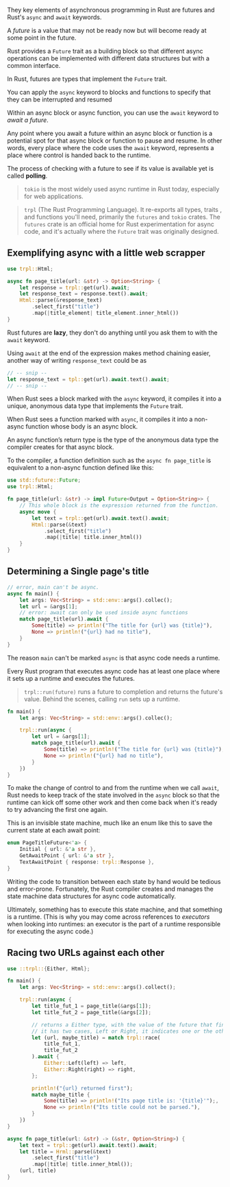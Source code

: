They key elements of asynchronous programming in Rust are futures and Rust's `async` and `await` keywords. 

A _future_ is a value that may not be ready now but will become ready at some point in the future.

Rust provides a `Future` trait as a building block so that different async operations can be implemented with different data structures but with a common interface.

In Rust, futures are types that implement the `Future` trait.

You can apply the `async` keyword to blocks and functions to specify that they can be interrupted and resumed

Within an async block or async function, you can use the `await` keyword to _await a future_.

Any point where you await a future within an async block or function is a potential spot for that async block or function to pause and resume. In other words, every place where the code uses the `await` keyword, represents a place where control is handed back to the runtime.

The process of checking with a future to see if its value is available yet is called **polling**.

>`tokio` is the most widely used async runtime in Rust today, especially for web applications.

>`trpl` (The Rust Programming Language). It re-exports all types, traits , and functions you'll need, primarily the `futures` and `tokio` crates. The `futures` crate is an official home for Rust experimentation for async code, and it's actually where the `Future` trait was originally designed.
## Exemplifying async with a little web scrapper
```Rust
use trpl::Html;

async fn page_title(url: &str) -> Option<String> {
	let response = trpl::get(url).await;
	let response_text = response.text().await;
	Html::parse(&response_text)
		.select_first("title")
		.map(|title_element| title_element.inner_html())
}
```

Rust futures are **lazy**, they don't do anything until you ask them to with the `await` keyword.

Using `await` at the end of the expression makes method chaining easier, another way of writing `response_text` could be as
```Rust
// -- snip --
let response_text = tpl::get(url).await.text().await;
// -- snip --
```

When Rust sees a block marked with the `async` keyword, it compiles it into a unique, anonymous data type that implements the `Future` trait.

When Rust sees a function marked with `async`, it compiles it into a non-async function whose body is an async block.

An async function’s return type is the type of the anonymous data type the compiler creates for that async block.

To the compiler, a function definition such as the `async fn page_title` is equivalent to a non-async function defined like this:
```Rust
use std::future::Future;
use trpl::Html;

fn page_title(url: &str) -> impl Future<Output = Option<String>> {
	// This whole block is the expression returned from the function.
	async move {
		let text = trpl::get(url).await.text().await;
		Html::parse(&text)
			.select_first("title")
			.map(|title| title.inner_html())
	}
}
```
## Determining a Single page's title
```Rust
// error, main can't be async.
async fn main() {
	let args: Vec<String> = std::env::args().collec();
	let url = &args[1];
	// error: await can only be used inside async functions
	match page_title(url).await {
		Some(title) => println!("The title for {url} was {title}"),
		None => println!("{url} had no title"),
	}
}
```

The reason `main` can't be marked `async` is that async code needs a runtime.

Every Rust program that executes async code has at least one place where it sets up a runtime and executes the futures.

> `trpl::run(future)` runs a future to completion and returns the future's value. Behind the scenes, calling `run` sets up a runtime.

```Rust
fn main() {
	let args: Vec<String> = std::env::args().collec();

	trpl::run(async {
		let url = &args[1];
		match page_title(url).await {
			Some(title) => println!("The title for {url} was {title}"),
			None => println!("{url} had no title"),
		}
	})
}
```

To make the change of control to and from the runtime when we call `await`, Rust needs to keep track of the state involved in the `async` block so that the runtime can kick off some other work and then come back when it's ready to try advancing the first one again.

This is an invisible state machine, much like an enum like this to save the current state at each await point:
```Rust
enum PageTitleFuture<'a> {
	Initial { url: &'a str },
	GetAwaitPoint { url: &'a str },
	TextAwaitPoint { response: trpl::Response },
}
```

Writing the code to transition between each state by hand would be tedious and error-prone. Fortunately, the Rust compiler creates and manages the state machine data structures for async code automatically.

Ultimately, something has to execute this state machine, and that something is a runtime. (This is why you may come across references to _executors_ when looking into runtimes: an executor is the part of a runtime responsible for executing the async code.)
## Racing two URLs against each other
```Rust
use ::trpl::{Either, Html};

fn main() {
	let args: Vec<String> = std::env::args().collect();

	trpl::run(async {
		let title_fut_1 = page_title(&args[1]);
		let title_fut_2 = page_title(&args[2]);

		// returns a Either type, with the value of the future that finishes first.
		// it has two cases, Left or Right, it indicates one or the other.
		let (url, maybe_title) = match trpl::race(
			title_fut_1, 
			title_fut_2
		).await {
			Either::Left(left) => left,
			Either::Right(right) => right,
		};

		println!("{url} returned first");
		match maybe_title {
			Some(title) => println!("Its page title is: '{title}'");,
			None => println!("Its title could not be parsed."),
		}
	})
}

async fn page_title(url: &str) -> (&str, Option<String>) {
	let text = trpl::get(url).await.text().await;
	let title = Hrml::parse(&text)
		.select_first("title")
		.map(|title| title.inner_html());
	(url, title)
}
```